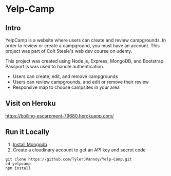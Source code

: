 # Yelp-Camp

## Intro

YelpCamp is a website where users can create and review campgrounds. In order to review or create a campground, you must have an account. This project was part of Colt Steele's web dev course on udemy.

This project was created using Node.js, Express, MongoDB, and Bootstrap. Passport.js was used to handle authentication.

* Users can create, edit, and remove campgrounds
* Users can review campgrounds, and edit or remove their review
* Responsive map to choose campsites in your area


## Visit on Heroku
https://boiling-escarpment-79680.herokuapp.com/


## Run it Locally

1. [Install Mongodb](https://www.mongodb.com/)
2. Create a cloudinary account to get an API key and secret code

````
git clone https://github.com/TylerJVannoy/Yelp-Camp.git
cd yelpcamp
npm install



